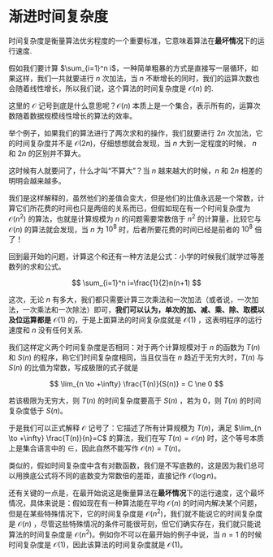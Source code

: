 # 渐进时间复杂度

时间复杂度是衡量算法优劣程度的一个重要标准，它意味着算法在**最坏情况**下的运行速度.

假如我们要计算  $\sum_{i=1}^n i$，一种简单粗暴的方式是直接写一层循环，如果这样，我们一共就要进行 $n$ 次加法，当 $n$ 不断增长的同时，我们的运算次数也会随着线性增长，所以我们说，这个算法的时间复杂度是 $\mathcal{O}(n)$ 的.

这里的 $\mathcal{O}$ 记号到底是什么意思呢？$\mathcal{O}(n)$ 本质上是一个集合，表示所有的，运算次数随着数据规模线性增长的算法的效率。

举个例子，如果我们的算法进行了两次求和的操作，我们就要进行 $2n$ 次加法，它的时间复杂度并不是 $\mathcal{O}(2n)$，仔细想想就会发现，当 $n$ 大到一定程度的时候， $n$ 和 $2n$  的区别并不算大。

这时候有人就要问了，什么才叫“不算大”？当 $n$ 越来越大的时候，$n$ 和 $2n$ 相差的明明会越来越多。

我们是这样解释的，虽然他们的差值会变大，但是他们的比值永远是一个常数，计算它们所花费的时间也只是两倍的关系而已，但假如现在有一个时间复杂度为 $\mathcal{O}(n^2)$  的算法，也就是计算规模为 $n$ 的问题需要常数倍于 $n^2$ 的计算量，比较它与 $\mathcal{O}(n)$ 的算法就会发现，当 $n$ 为 $10^8$ 时，后者所要花费的时间已经是前者的 $10^8$ 倍了！

回到最开始的问题，计算这个和还有一种方法是公式：小学的时候我们就学过等差数列的求和公式。

$$
\sum_{i=1}^n i=\frac{1}{2}n(n+1)
$$

这次，无论 $n$ 有多大，我们都只需要计算三次乘法和一次加法（或者说，一次加法，一次乘法和一次除法）即可，**我们可以认为，单次的加、减、乘、除、取模以及位运算都是** $\mathcal{O}(1)$ 的，于是上面算法的时间复杂度就是 $\mathcal{O}(1)$ ，这表明程序的运行速度和 $n$ 没有任何关系.

我们这样定义两个时间复杂度是否相同：对于两个计算规模对于 $n$ 的函数为 $T(n)$ 和 $S(n)$ 的程序，称它们时间复杂度相同，当且仅当在 $n$ 趋近于无穷大时，$T(n)$ 与 $S(n)$ 的比值为常数，写成极限的式子就是

$$
\lim_{n \to +\infty} \frac{T(n)}{S(n)} = C \ne 0
$$

若该极限为无穷大，则 $T(n)$ 的时间复杂度要高于 $S(n)$ ，若为 $0$，则 $T(n)$ 的时间复杂度低于 $S(n)$。

于是我们可以正式解释 $\mathcal{O}$ 记号了：它描述了所有计算规模为 $T(n)$，满足 $\lim_{n \to +\infty} \frac{T(n)}{n}=C$ 的算法，我们在写 $T(n)=\mathcal{O}(n)$ 时，这个等号本质上是集合语言中的 $\in$，因此自然不能写作 $\mathcal{O}(n)=T(n)$。

类似的，假如时间复杂度中含有对数函数，我们是不写底数的，这是因为我们总可以用换底公式将不同的底数变为常数倍的差距，直接记作 $\mathcal{O}(\log n)$。

还有关键的一点是，在最开始说这是衡量算法在**最坏情况**下的运行速度，这个最坏情况，具体来说是：假如现在有一种算法能在平均 $\mathcal{O}(n)$ 的时间内解决某个问题，但是在某些特殊情况下，它的时间复杂度是 $\mathcal{O}(n^2)$，我们就不能说它的时间复杂度是 $\mathcal{O}(n)$ ，尽管这些特殊情况的条件可能很苛刻，但它们确实存在，我们就只能说算法的时间复杂度是 $\mathcal{O}(n^2)$。例如你不可以在最开始的例子中说，当 $n=1$ 的时候时间复杂度是 $\mathcal{O}(1)$，因此该算法的时间复杂度就是 $\mathcal{O}(1)$。